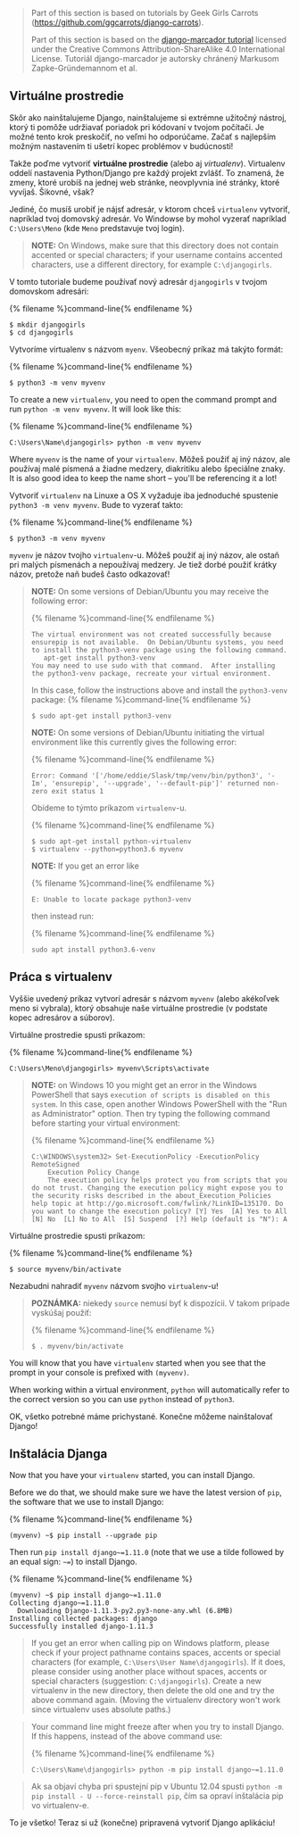 > Part of this section is based on tutorials by Geek Girls Carrots (https://github.com/ggcarrots/django-carrots).
> 
> Part of this section is based on the [django-marcador tutorial](http://django-marcador.keimlink.de/) licensed under the Creative Commons Attribution-ShareAlike 4.0 International License. Tutoriál django-marcador je autorsky chránený Markusom Zapke-Gründemannom et al.

## Virtuálne prostredie

Skôr ako nainštalujeme Django, nainštalujeme si extrémne užitočný nástroj, ktorý ti pomôže udržiavať poriadok pri kódovaní v tvojom počítači. Je možné tento krok preskočiť, no veľmi ho odporúčame. Začať s najlepším možným nastavením ti ušetrí kopec problémov v budúcnosti!

Takže poďme vytvoriť **virtuálne prostredie** (alebo aj *virtualenv*). Virtualenv oddelí nastavenia Python/Django pre každý projekt zvlášť. To znamená, že zmeny, ktoré urobíš na jednej web stránke, neovplyvnia iné stránky, ktoré vyvíjaš. Šikovné, však?

Jediné, čo musíš urobiť je nájsť adresár, v ktorom chceš `virtualenv` vytvoriť, napríklad tvoj domovský adresár. Vo Windowse by mohol vyzerať napríklad `C:\Users\Meno` (kde `Meno` predstavuje tvoj login).

> **NOTE:** On Windows, make sure that this directory does not contain accented or special characters; if your username contains accented characters, use a different directory, for example `C:\djangogirls`.

V tomto tutoriale budeme používať nový adresár `djangogirls` v tvojom domovskom adresári:

{% filename %}command-line{% endfilename %}

    $ mkdir djangogirls
    $ cd djangogirls
    

Vytvoríme virtualenv s názvom `myenv`. Všeobecný príkaz má takýto formát:

{% filename %}command-line{% endfilename %}

    $ python3 -m venv myvenv
    

<!--sec data-title="Windows" data-id="virtualenv_installation_windows"
data-collapse=true ces-->

To create a new `virtualenv`, you need to open the command prompt and run `python -m venv myvenv`. It will look like this:

{% filename %}command-line{% endfilename %}

    C:\Users\Name\djangogirls> python -m venv myvenv
    

Where `myvenv` is the name of your `virtualenv`. Môžeš použiť aj iný názov, ale používaj malé písmená a žiadne medzery, diakritiku alebo špeciálne znaky. It is also good idea to keep the name short – you'll be referencing it a lot!

<!--endsec-->

<!--sec data-title="Linux and OS X" data-id="virtualenv_installation_linuxosx"
data-collapse=true ces-->

Vytvoriť `virtualenv` na Linuxe a OS X vyžaduje iba jednoduché spustenie `python3 -m venv myvenv`. Bude to vyzerať takto:

{% filename %}command-line{% endfilename %}

    $ python3 -m venv myvenv
    

`myvenv` je názov tvojho `virtualenv`-u. Môžeš použiť aj iný názov, ale ostaň pri malých písmenách a nepoužívaj medzery. Je tiež dorbé použiť krátky názov, pretože naň budeš často odkazovať!

> **NOTE:** On some versions of Debian/Ubuntu you may receive the following error:
> 
> {% filename %}command-line{% endfilename %}
> 
>     The virtual environment was not created successfully because ensurepip is not available.  On Debian/Ubuntu systems, you need to install the python3-venv package using the following command.
>        apt-get install python3-venv
>     You may need to use sudo with that command.  After installing the python3-venv package, recreate your virtual environment.
>     
> 
> In this case, follow the instructions above and install the `python3-venv` package: {% filename %}command-line{% endfilename %}
> 
>     $ sudo apt-get install python3-venv
>     
> 
> **NOTE:** On some versions of Debian/Ubuntu initiating the virtual environment like this currently gives the following error:
> 
> {% filename %}command-line{% endfilename %}
> 
>     Error: Command '['/home/eddie/Slask/tmp/venv/bin/python3', '-Im', 'ensurepip', '--upgrade', '--default-pip']' returned non-zero exit status 1
>     
> 
> Obídeme to týmto príkazom `virtualenv`-u.
> 
> {% filename %}command-line{% endfilename %}
> 
>     $ sudo apt-get install python-virtualenv
>     $ virtualenv --python=python3.6 myvenv
>     
> 
> **NOTE:** If you get an error like
> 
> {% filename %}command-line{% endfilename %}
> 
>     E: Unable to locate package python3-venv
>     
> 
> then instead run:
> 
> {% filename %}command-line{% endfilename %}
> 
>     sudo apt install python3.6-venv
>     

<!--endsec-->

## Práca s virtualenv

Vyššie uvedený príkaz vytvorí adresár s názvom `myvenv` (alebo akékoľvek meno si vybrala), ktorý obsahuje naše virtuálne prostredie (v podstate kopec adresárov a súborov).

<!--sec data-title="Windows" data-id="virtualenv_windows"
data-collapse=true ces-->

Virtuálne prostredie spusti príkazom:

{% filename %}command-line{% endfilename %}

    C:\Users\Meno\djangogirls> myvenv\Scripts\activate
    

> **NOTE:** on Windows 10 you might get an error in the Windows PowerShell that says `execution of scripts is disabled on this system`. In this case, open another Windows PowerShell with the "Run as Administrator" option. Then try typing the following command before starting your virtual environment:
> 
> {% filename %}command-line{% endfilename %}
> 
>     C:\WINDOWS\system32> Set-ExecutionPolicy -ExecutionPolicy RemoteSigned
>         Execution Policy Change
>         The execution policy helps protect you from scripts that you do not trust. Changing the execution policy might expose you to the security risks described in the about_Execution_Policies help topic at http://go.microsoft.com/fwlink/?LinkID=135170. Do you want to change the execution policy? [Y] Yes  [A] Yes to All  [N] No  [L] No to All  [S] Suspend  [?] Help (default is "N"): A
>     

<!--endsec-->

<!--sec data-title="Linux and OS X" data-id="virtualenv_linuxosx"
data-collapse=true ces-->

Virtuálne prostredie spusti príkazom:

{% filename %}command-line{% endfilename %}

    $ source myvenv/bin/activate
    

Nezabudni nahradiť `myvenv` názvom svojho `virtualenv`-u!

> **POZNÁMKA:** niekedy `source` nemusí byť k dispozícii. V takom prípade vyskúšaj použiť:
> 
> {% filename %}command-line{% endfilename %}
> 
>     $ . myvenv/bin/activate
>     

<!--endsec-->

You will know that you have `virtualenv` started when you see that the prompt in your console is prefixed with `(myvenv)`.

When working within a virtual environment, `python` will automatically refer to the correct version so you can use `python` instead of `python3`.

OK, všetko potrebné máme prichystané. Konečne môžeme nainštalovať Django!

## Inštalácia Djanga

Now that you have your `virtualenv` started, you can install Django.

Before we do that, we should make sure we have the latest version of `pip`, the software that we use to install Django:

{% filename %}command-line{% endfilename %}

    (myvenv) ~$ pip install --upgrade pip
    

Then run `pip install django~=1.11.0` (note that we use a tilde followed by an equal sign: `~=`) to install Django.

{% filename %}command-line{% endfilename %}

    (myvenv) ~$ pip install django~=1.11.0
    Collecting django~=1.11.0
      Downloading Django-1.11.3-py2.py3-none-any.whl (6.8MB)
    Installing collected packages: django
    Successfully installed django-1.11.3
    

<!--sec data-title="Windows" data-id="django_err_windows"
data-collapse=true ces-->

> If you get an error when calling pip on Windows platform, please check if your project pathname contains spaces, accents or special characters (for example, `C:\Users\User Name\djangogirls`). If it does, please consider using another place without spaces, accents or special characters (suggestion: `C:\djangogirls`). Create a new virtualenv in the new directory, then delete the old one and try the above command again. (Moving the virtualenv directory won't work since virtualenv uses absolute paths.)

<!--endsec-->

<!--sec data-title="Windows 8 and Windows 10" data-id="django_err_windows8and10"
data-collapse=true ces-->

> Your command line might freeze after when you try to install Django. If this happens, instead of the above command use:
> 
> {% filename %}command-line{% endfilename %}
> 
>     C:\Users\Name\djangogirls> python -m pip install django~=1.11.0
>     

<!--endsec-->

<!--sec data-title="Linux" data-id="django_err_linux"
data-collapse=true ces-->

> Ak sa objaví chyba pri spustejní pip v Ubuntu 12.04 spusti `python -m pip install - U --force-reinstall pip`, čím sa opraví inštalácia pip vo virtualenv-e.

<!--endsec-->

To je všetko! Teraz si už (konečne) pripravená vytvoriť Django aplikáciu!